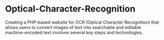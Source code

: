 # Optical-Character-Recognition
Creating a PHP-based website for OCR (Optical Character Recognition) that allows users to convert images of text into searchable and editable machine-encoded text involves several key steps and technologies.
